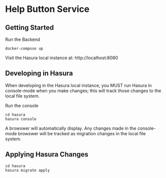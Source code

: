 # Help Button Service

## Getting Started

Run the Backend

```
docker-compose up
```

Visit the Hasura local instance at: http://localhost:8080

## Developing in Hasura

When developing in the Hasura local instance, you MUST run Hasura in console-mode when you make changes; this will track those changes to the local file system.

Run the console

```
cd hasura
hasura console
```

A browswer will automatically display.  Any changes made in the console-mode browswer will be tracked as migration changes in the local file system.

## Applying Hasura Changes

```
cd hasura
hasura migrate apply
```
